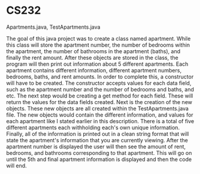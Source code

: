 # CS232
Apartments.java, TestApartments.java

  The goal of this java project was to create a class named apartment. While this class will store the apartment number, the number of bedrooms within the apartment, the number of bathrooms in the apartment (baths), and finally the rent amount. After these objects are stored in the class, the program will then print out information about 5 different apartments. Each apartment contains different information, different apartment numbers, bedrooms, baths, and rent amounts. In order to complete this, a constructor will have to be created. The constructor accepts values for each data field, such as the apartment number and the number of bedrooms and baths, and etc. The next step would be creating a get method for each field. These will return the values for the data fields created. Next is the creation of the new objects. These new objects are all created within the TestApartments.java file. The new objects would contain the different information, and values for each apartment like I stated earlier in this description. There is a total of five different apartments each withholding each's own unique information. Finally, all of the information is printed out in a clean string format that will state the apartment's information that you are currently viewing. After the apartment number is displayed the user will then see the amount of rent, bedrooms, and bathrooms corresponding to that apartment. This will go on until the 5th and final apartment information is displayed and then the code will end. 
